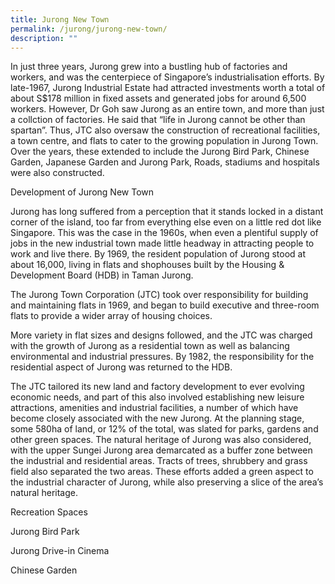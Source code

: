 ```yaml
---
title: Jurong New Town
permalink: /jurong/jurong-new-town/
description: ""
---
```

In just three years, Jurong grew into a bustling hub of factories and workers, and was the centerpiece of Singapore’s industrialisation efforts. By late-1967, Jurong Industrial Estate had attracted investments worth a total of about S$178 million in fixed assets and generated jobs for around 6,500 workers. However, Dr Goh saw Jurong as an entire town, and more than just a collction of factories. He said that “life in Jurong cannot be other than spartan”. Thus, JTC also oversaw the construction of recreational facilities, a town centre, and flats to cater to the growing population in Jurong Town. Over the years, these extended to include the Jurong Bird Park, Chinese Garden, Japanese Garden and Jurong Park, Roads, stadiums and hospitals were also constructed.

Development of Jurong New Town

Jurong has long suffered from a perception that it stands locked in a distant corner of the island, too far from everything else even on a little red dot like Singapore. This was the case in the 1960s, when even a plentiful supply of jobs in the new industrial town made little headway in attracting people to work and live there. By 1969, the resident population of Jurong stood at about 16,000, living in flats and shophouses built by the Housing & Development Board (HDB) in Taman Jurong. 

The Jurong Town Corporation (JTC) took over responsibility for building and maintaining flats in 1969, and began to build executive and three-room flats to provide a wider array of housing choices.

More variety in flat sizes and designs followed, and the JTC was charged with the growth of Jurong as a residential town as well as balancing environmental and industrial pressures. By 1982, the responsibility for the residential aspect of Jurong was returned to the HDB.

The JTC tailored its new land and factory development to ever evolving economic needs, and part of this also involved establishing new leisure attractions, amenities and industrial facilities, a number of which have become closely associated with the new Jurong. At the planning stage, some 580ha of land, or 12% of the total, was slated for parks, gardens and other green spaces. The natural heritage of Jurong was also considered, with the upper Sungei Jurong area demarcated as a buffer zone between the industrial and residential areas. Tracts of trees, shrubbery and grass field also separated the two areas. These efforts added a green aspect to the industrial character of Jurong, while also preserving a slice of the area’s natural heritage.

Recreation Spaces

Jurong Bird Park

Jurong Drive-in Cinema

Chinese Garden
